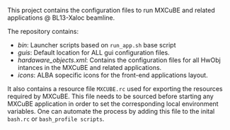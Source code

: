 This project contains the configuration files to run MXCuBE and related applications @ BL13-Xaloc beamline.

The repository contains:

* *bin*: Launcher scripts based on `run_app.sh` base script
* *guis*: Default location for ALL gui configuration files.
* *hardaware_objects.xml*: Contains the configuration files for all HwObj intances in the MXCuBE and related applications.
* *icons*: ALBA sopecific icons for the front-end applications layout.

It also contains a resource file `MXCUBE.rc` used for exporting the resources required by MXCuBE.
This file needs to be sourced before starting any MXCuBE application in order to set the corresponding local environment variables.
One can automate the process by adding this file to the inital `bash.rc` or `bash_profile scripts`.
